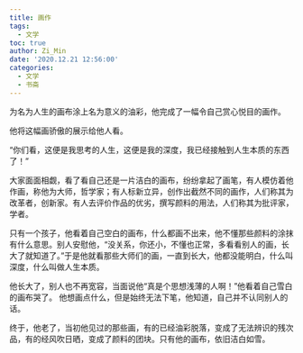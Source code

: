 ```yaml
---
title: 画作
tags:
  - 文学
toc: true
author: Zi_Min
date: '2020.12.21 12:56:00'
categories:
  - 文学
  - 书斋
---
```

为名为人生的画布涂上名为意义的油彩，他完成了一幅令自己赏心悦目的画作。  

他将这幅画骄傲的展示给他人看。  

“你们看，这便是我思考的人生，这便是我的深度，我已经接触到人生本质的东西了！”  

大家面面相觑，看了看自己还是一片洁白的画布，纷纷拿起了画笔，有人模仿着他作画，称他为大师，哲学家；有人标新立异，创作出截然不同的画作，人们称其为改革者，创新家。有人去评价作品的优劣，撰写颜料的用法，人们称其为批评家，学者。  

只有一个孩子，他看着自己空白的画布，什么都画不出来，他不懂那些颜料的涂抹有什么意思。别人安慰他，“没关系，你还小，不懂也正常，多看看别人的画，长大了就知道了。”于是他就看那些大师们的画，一直到长大，他都没能明白，什么叫深度，什么叫做人生本质。  

他长大了，别人也不再宽容，当面说他“真是个思想浅薄的人啊！”他看着自己雪白的画布哭了。
他想画点什么，但是始终无法下笔，他知道，自己并不认同别人的话。

终于，他老了，当初他见过的那些画，有的已经油彩脱落，变成了无法辨识的残次品，有的经风吹日晒，变成了颜料的团块。只有他的画布，依旧洁白如雪。
